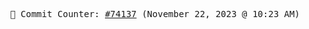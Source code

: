 <p align="center">
    <samp>
        📮 Commit Counter: <a href="https://github.com/Javascript-void0/Javascript-void0/commits/main">#74137</a> (November 22, 2023 @ 10:23 AM)
    </samp>
</p>